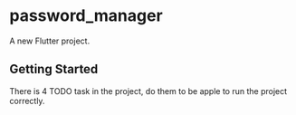 # password_manager

A new Flutter project.

## Getting Started

There is 4 TODO task in the project, do them to be apple to run the project correctly.
